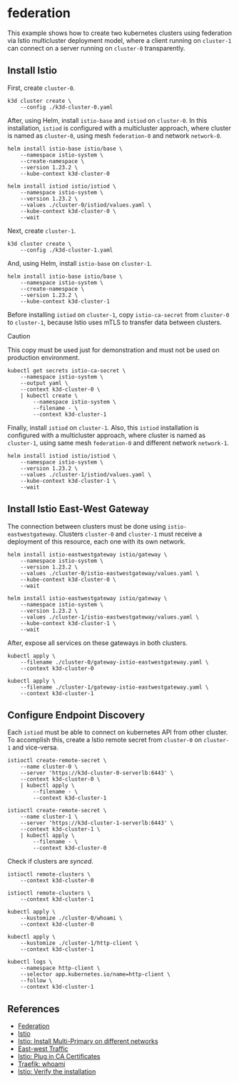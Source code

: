 # federation

This example shows how to create two kubernetes clusters using federation via
Istio multicluster deployment model, where a client running on `cluster-1` can
connect on a server running on `cluster-0` transparently.

## Install Istio

First, create `cluster-0`.

```
k3d cluster create \
    --config ./k3d-cluster-0.yaml
```

After, using Helm, install `istio-base` and `istiod` on `cluster-0`. In this
installation, `istiod` is configured with a multicluster approach, where cluster
is named as `cluster-0`, using mesh `federation-0` and network `network-0`.

```
helm install istio-base istio/base \
    --namespace istio-system \
    --create-namespace \
    --version 1.23.2 \
    --kube-context k3d-cluster-0
```

```
helm install istiod istio/istiod \
    --namespace istio-system \
    --version 1.23.2 \
    --values ./cluster-0/istiod/values.yaml \
    --kube-context k3d-cluster-0 \
    --wait
```

Next, create `cluster-1`.

```
k3d cluster create \
    --config ./k3d-cluster-1.yaml
```

And, using Helm, install `istio-base` on `cluster-1`.

```
helm install istio-base istio/base \
    --namespace istio-system \
    --create-namespace \
    --version 1.23.2 \
    --kube-context k3d-cluster-1
```

Before installing `istiod` on `cluster-1`, copy `istio-ca-secret` from
`cluster-0` to `cluster-1`, because Istio uses mTLS to transfer data between
clusters.

> [!CAUTION]
> This copy must be used just for demonstration and must not be used on
> production environment.

```
kubectl get secrets istio-ca-secret \
    --namespace istio-system \
    --output yaml \
    --context k3d-cluster-0 \
    | kubectl create \
        --namespace istio-system \
        --filename - \
        --context k3d-cluster-1
```

Finally, install `istiod` on `cluster-1`. Also, this `istiod` installation is
configured with a multicluster approach, where cluster is named as `cluster-1`,
using same mesh `federation-0` and different network `network-1`.

```
helm install istiod istio/istiod \
    --namespace istio-system \
    --version 1.23.2 \
    --values ./cluster-1/istiod/values.yaml \
    --kube-context k3d-cluster-1 \
    --wait
```

## Install Istio East-West Gateway

The connection between clusters must be done using `istio-eastwestgateway`.
Clusters `cluster-0` and `cluster-1` must receive a deployment of this resource,
each one with its own network.

```
helm install istio-eastwestgateway istio/gateway \
    --namespace istio-system \
    --version 1.23.2 \
    --values ./cluster-0/istio-eastwestgateway/values.yaml \
    --kube-context k3d-cluster-0 \
    --wait

helm install istio-eastwestgateway istio/gateway \
    --namespace istio-system \
    --version 1.23.2 \
    --values ./cluster-1/istio-eastwestgateway/values.yaml \
    --kube-context k3d-cluster-1 \
    --wait
```

After, expose all services on these gateways in both clusters.

```
kubectl apply \
    --filename ./cluster-0/gateway-istio-eastwestgateway.yaml \
    --context k3d-cluster-0
```

```
kubectl apply \
    --filename ./cluster-1/gateway-istio-eastwestgateway.yaml \
    --context k3d-cluster-1
```

## Configure Endpoint Discovery

Each `istiod` must be able to connect on kubernetes API from other cluster. To
accomplish this, create a Istio remote secret from `cluster-0` on `cluster-1`
and vice-versa.

```
istioctl create-remote-secret \
    --name cluster-0 \
    --server 'https://k3d-cluster-0-serverlb:6443' \
    --context k3d-cluster-0 \
    | kubectl apply \
        --filename - \
        --context k3d-cluster-1

istioctl create-remote-secret \
    --name cluster-1 \
    --server 'https://k3d-cluster-1-serverlb:6443' \
    --context k3d-cluster-1 \
    | kubectl apply \
        --filename - \
        --context k3d-cluster-0
```

Check if clusters are _synced_.

```
istioctl remote-clusters \
    --context k3d-cluster-0

istioctl remote-clusters \
    --context k3d-cluster-1
```

```
kubectl apply \
    --kustomize ./cluster-0/whoami \
    --context k3d-cluster-0
```

```
kubectl apply \
    --kustomize ./cluster-1/http-client \
    --context k3d-cluster-1
```

```
kubectl logs \
    --namespace http-client \
    --selector app.kubernetes.io/name=http-client \
    --follow \
    --context k3d-cluster-1
```

## References

* [Federation](https://en.wikipedia.org/wiki/Federation_(information_technology))
* [Istio](https://istio.io/latest/)
* [Istio: Install Multi-Primary on different networks](https://istio.io/latest/docs/setup/install/multicluster/multi-primary_multi-network/)
* [East-west Traffic](https://en.wikipedia.org/wiki/East-west_traffic)
* [Istio: Plug in CA Certificates](https://istio.io/latest/docs/tasks/security/cert-management/plugin-ca-cert/)
* [Traefik: whoami](https://hub.docker.com/r/traefik/whoami)
* [Istio: Verify the installation](https://istio.io/latest/docs/setup/install/multicluster/verify/)
